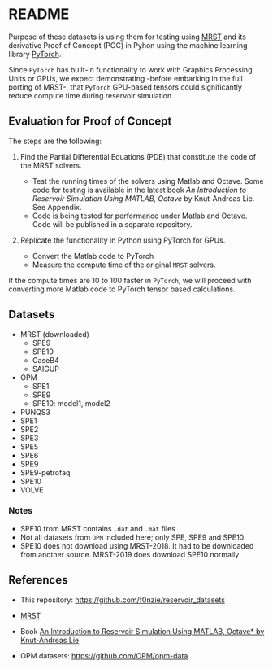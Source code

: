 # README

Purpose of these datasets is using them for testing using [MRST](https://www.sintef.no/projectweb/mrst/) and its derivative Proof of Concept (POC) in Pyhon using the machine learning library [PyTorch](https://pytorch.org/).

Since `PyTorch` has built-in functionality to work with  Graphics Processing Units or GPUs, we expect demonstrating -before embarking in the full porting of MRST-, that `PyTorch` GPU-based tensors could significantly reduce compute time during reservoir simulation.


## Evaluation for Proof of Concept
The steps are the following:

1. Find the Partial Differential Equations (PDE) that constitute the code of the MRST solvers.
    - Test the running times of the solvers using Matlab and Octave. Some code for testing is available in the latest book *An Introduction to Reservoir Simulation Using MATLAB, Octave* by Knut-Andreas Lie. See Appendix.
    - Code is being tested for performance under Matlab and Octave. Code will be published in a separate repository.


2. Replicate the functionality in Python using PyTorch for GPUs.
    - Convert the Matlab code to PyTorch
    - Measure the compute time of the original `MRST` solvers.


If the compute times are 10 to 100 faster in `PyTorch`, we will proceed with converting more Matlab code to PyTorch tensor based calculations.

## Datasets
* MRST (downloaded)
    * SPE9
    * SPE10
    * CaseB4
    * SAIGUP
* OPM
    * SPE1
    * SPE9
    * SPE10: model1, model2
* PUNQS3
* SPE1
* SPE2
* SPE3
* SPE5
* SPE6
* SPE9
* SPE9-petrofaq
* SPE10
* VOLVE


### Notes
* SPE10 from MRST contains `.dat` and `.mat` files
* Not all datasets from `OPM` included here; only SPE, SPE9 and SPE10.
* SPE10 does not download using MRST-2018. It had to be downloaded from another source. MRST-2019 does download SPE10 normally



## References
* This repository: https://github.com/f0nzie/reservoir_datasets

* [MRST](https://www.sintef.no/projectweb/mrst/)

* Book [An Introduction to Reservoir Simulation Using MATLAB, Octave* by Knut-Andreas Lie](https://www.cambridge.org/core/books/an-introduction-to-reservoir-simulation-using-matlabgnu-octave/F48C3D8C88A3F67E4D97D4E16970F894)

* OPM datasets: https://github.com/OPM/opm-data






